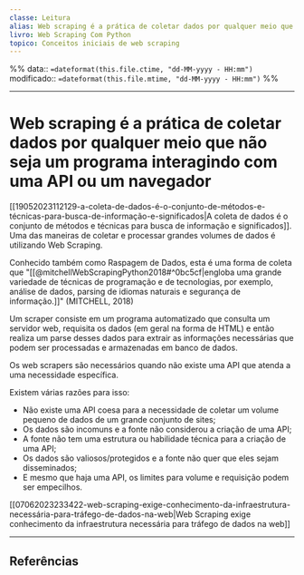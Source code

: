 ```yaml
---
classe: Leitura
alias: Web scraping é a prática de coletar dados por qualquer meio que não seja um  programa interagindo com uma API ou um navegador
livro: Web Scraping Com Python
topico: Conceitos iniciais de web scraping
---
```

%%
data:: `=dateformat(this.file.ctime, "dd-MM-yyyy - HH:mm")`
modificado:: `=dateformat(this.file.mtime, "dd-MM-yyyy - HH:mm")`
%%


---
# Web scraping é a prática de coletar dados por qualquer meio que não seja um  programa interagindo com uma API ou um navegador

[[19052023112129-a-coleta-de-dados-é-o-conjunto-de-métodos-e-técnicas-para-busca-de-informação-e-significados|A coleta de dados é o conjunto de métodos e técnicas para busca de informação e significados]]. Uma das maneiras de coletar e processar grandes volumes de dados é utilizando Web Scraping.  

Conhecido também como Raspagem de Dados, esta é uma forma de coleta que "[[@mitchellWebScrapingPython2018#^0bc5cf|engloba uma grande variedade de técnicas de programação e de tecnologias, por exemplo, análise de dados, parsing de idiomas naturais e segurança de informação.]]" (MITCHELL, 2018)

Um scraper consiste em um programa automatizado que consulta um servidor web, requisita os dados (em geral na forma de HTML) e então realiza um parse desses dados para extrair as informações necessárias que podem ser processadas e armazenadas em banco de dados.

Os web scrapers são necessários quando não existe uma API que atenda a uma necessidade específica.

Existem várias razões para isso:

- Não existe uma API coesa para a necessidade de coletar um volume pequeno de
  dados de um grande conjunto de sites;
- Os dados são incomuns e a fonte não considerou a criação de uma API;
- A fonte não tem uma estrutura ou habilidade técnica para a criação de uma API;
- Os dados são valiosos/protegidos e a fonte não quer que eles sejam
  disseminados;
- E mesmo que haja uma API, os limites para volume e requisição podem ser
  empecilhos.

[[07062023233422-web-scraping-exige-conhecimento-da-infraestrutura-necessária-para-tráfego-de-dados-na-web|Web Scraping exige conhecimento da infraestrutura necessária para tráfego de dados na web]]


----
## Referências 